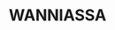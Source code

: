 ---
lastmod: '2025-04-06T06:05:20+00:00'
latitude: -35.402705
layout: suburb
longitude: 149.081776
postcode: '2903'
state: ACT
title: WANNIASSA
url: /act/wanniassa/
---